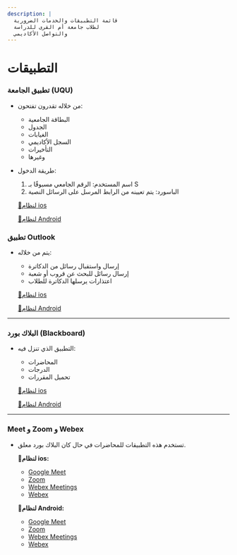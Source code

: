 ```yaml
---
description: |
  قائمة التطبيقات والخدمات الضرورية
  لطلاب جامعة أم القرى للدراسة
  والتواصل الأكاديمي
---
```


# التطبيقات

### تطبيق الجامعة (UQU)
- من خلاله تقدرون تفتحون:
  - البطاقة الجامعية
  - الجدول
  - الغيابات
  - السجل الأكاديمي
  - التأخيرات
  - وغيرها
- طريقة الدخول:
  1. اسم المستخدم: الرقم الجامعي مسبوقًا بـ S
  2. الباسورد: يتم تعيينه من الرابط المرسل على الرسائل النصية

   [🔗لنظام ios](https://apps.apple.com/sa/app/uqu/id777208497?l=ar)
  
  [🔗لنظام Android](https://play.google.com/store/apps/details?id=uqu.edu.sa)


### تطبيق Outlook
- يتم من خلاله:
  - إرسال واستقبال رسائل من الدكاترة
  - إرسال رسائل للبحث عن قروب أو شعبة
  - اعتذارات يرسلها الدكاترة للطلاب
    
   [🔗لنظام ios](https://apps.apple.com/sa/app/microsoft-outlook/id951937596)
  
   [🔗لنظام Android](https://play.google.com/store/apps/details?id=com.microsoft.office.outlook)


---

### البلاك بورد (Blackboard)
- التطبيق الذي تنزل فيه:
  - المحاضرات
  - الدرجات
  - تحميل المقررات
    
   [🔗لنظام ios](https://apps.apple.com/sa/app/blackboard-learn/id950424861)
  
   [🔗لنظام Android](https://play.google.com/store/apps/details?id=com.blackboard.android.bbstudent)

---

### Meet و Zoom و Webex
- تستخدم هذه التطبيقات للمحاضرات في حال كان البلاك بورد معلق.

  **🔗لنظام ios:**
   - [Google Meet](https://apps.apple.com/sa/app/google-meet/id1013231476)
   - [Zoom](https://apps.apple.com/sa/app/zoom-one-platform-to-connect/id546505307)
   - [Webex Meetings](https://apps.apple.com/sa/app/cisco-webex-meetings/id298844386)
   - [Webex](https://apps.apple.com/sa/app/webex/id833967564)
 
  **🔗لنظام Android:**
   - [Google Meet](https://play.google.com/store/apps/details?id=com.google.android.apps.tachyon)
   - [Zoom](https://play.google.com/store/apps/details?id=us.zoom.videomeetings)
   - [Webex Meetings](https://play.google.com/store/apps/details?id=com.cisco.webex.meetings)
   - [Webex](https://play.google.com/store/apps/details?id=com.cisco.wx2.android)


